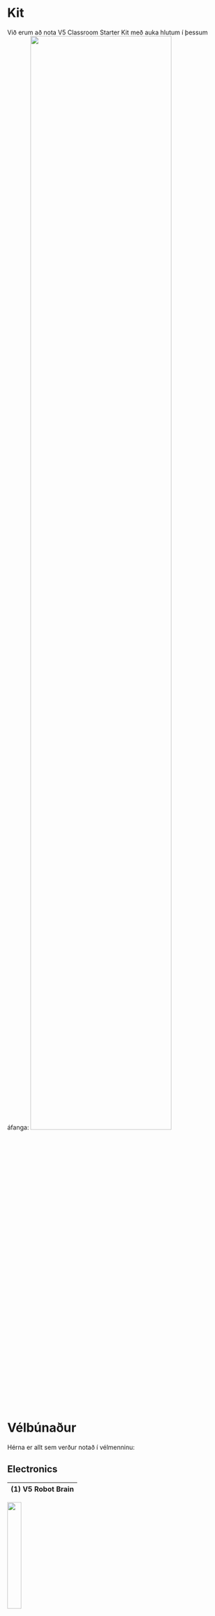 # Kit
Við erum að nota V5 Classroom Starter Kit með auka hlutum í þessum áfanga:
<img src="https://www.vexrobotics.com/media/catalog/product/cache/1/image/9df78eab33525d08d6e5fb8d27136e95/2/7/276-6500-kit.jpg" width="80%">

# Vélbúnaður
Hérna er allt sem verður notað í vélmenninu:


## Electronics
|(1) V5 Robot Brain|
|    ---       |
<img src="https://www.vexrobotics.com/media/catalog/product/cache/1/image/9df78eab33525d08d6e5fb8d27136e95/r/o/robotbrain_1.jpg" width="25%">

|(1) V5 Controller|
|    ---       |
<img src="https://www.vexrobotics.com/media/catalog/product/cache/1/image/9df78eab33525d08d6e5fb8d27136e95/c/o/controller_1_1.jpg" width="25%">

|(1) V5 Robot Radio|
|    ---       |
<img src="https://www.vexrobotics.com/media/catalog/product/cache/1/image/9df78eab33525d08d6e5fb8d27136e95/r/a/radio.jpg" width="25%">

|(1) V5 Robot Battery Li-Ion 1100mAh|
|    ---       |
<img src="https://www.vexrobotics.com/media/catalog/product/cache/1/image/9df78eab33525d08d6e5fb8d27136e95/b/a/battery.jpg" width="25%">


|(1) V5 Robot Battery Cable & Charger|
|    ---       |
<img src="https://www.vexrobotics.com/media/catalog/product/cache/1/image/9df78eab33525d08d6e5fb8d27136e95/v/5/v5-charger_1.jpg" width="25%">


|(4) V5 Smart Motors|
|    ---       |
<img src="https://www.vexrobotics.com/media/catalog/product/cache/1/image/9df78eab33525d08d6e5fb8d27136e95/m/o/motor_1.jpg" width="25%">


|(2) Bumper Switch v2|
|    ---       |
<img src="https://www.vexrobotics.com/media/catalog/product/cache/1/image/9df78eab33525d08d6e5fb8d27136e95/2/7/276-4858.jpg" width="25%">


## V5 Smart Cables
|(1) Long Cables (900mm)|
|    ---       |

|(1) Medium Cables (600mm)|
|    ---       |

|(3)Short Cables (300mm)|
|    ---       |

<img src="https://www.vexrobotics.com/media/catalog/product/cache/1/image/1800x/040ec09b1e35df139433887a97daa66f/v/5/v5-long-cables.jpg" width="25%">
<img src="https://www.vexrobotics.com/media/catalog/product/cache/1/image/1800x/040ec09b1e35df139433887a97daa66f/v/5/v5-short-cable.jpg" width="25%">


## Charging Cable
|(1) USB A to Micro Cable|
|    ---       |
<img src="https://www.vexrobotics.com/media/catalog/product/cache/1/image/9df78eab33525d08d6e5fb8d27136e95/2/2/228-2785.jpg" width="25%">


## Extras
|(1) Vision Sensor|
|    ---       |
<img src="./img/visionsensor.jpg" width="25%">




<!---
![Burðarlega fyrir arma](./img/275-1810-turntable-bearing-together.jpg)
--->
